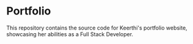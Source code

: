 # Portfolio
This repository contains the source code for Keerthi's portfolio website, showcasing her abilities as a Full Stack Developer.
